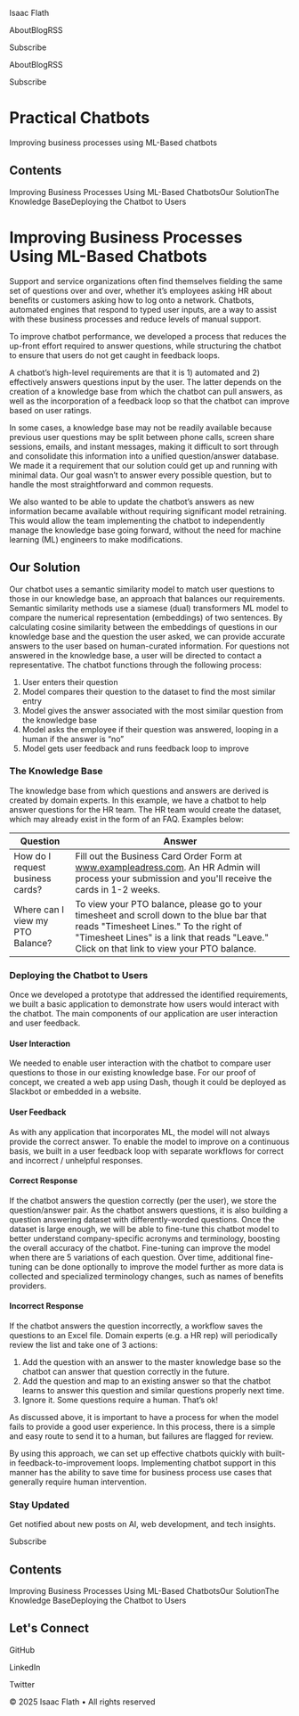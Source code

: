 Isaac Flath

AboutBlogRSS

Subscribe

AboutBlogRSS

Subscribe

# Practical Chatbots

Improving business processes using ML-Based chatbots

## Contents

Improving Business Processes Using ML-Based ChatbotsOur SolutionThe Knowledge BaseDeploying the Chatbot to Users

# Improving Business Processes Using ML-Based Chatbots

Support and service organizations often find themselves fielding the same set of questions over and over, whether it’s employees asking HR about benefits or customers asking how to log onto a network. Chatbots, automated engines that respond to typed user inputs, are a way to assist with these business processes and reduce levels of manual support.

To improve chatbot performance, we developed a process that reduces the up-front effort required to answer questions, while structuring the chatbot to ensure that users do not get caught in feedback loops.

A chatbot’s high-level requirements are that it is 1) automated and 2) effectively answers questions input by the user. The latter depends on the creation of a knowledge base from which the chatbot can pull answers, as well as the incorporation of a feedback loop so that the chatbot can improve based on user ratings.

In some cases, a knowledge base may not be readily available because previous user questions may be split between phone calls, screen share sessions, emails, and instant messages, making it difficult to sort through and consolidate this information into a unified question/answer database. We made it a requirement that our solution could get up and running with minimal data. Our goal wasn’t to answer every possible question, but to handle the most straightforward and common requests.

We also wanted to be able to update the chatbot’s answers as new information became available without requiring significant model retraining. This would allow the team implementing the chatbot to independently manage the knowledge base going forward, without the need for machine learning (ML) engineers to make modifications.

## Our Solution

Our chatbot uses a semantic similarity model to match user questions to those in our knowledge base, an approach that balances our requirements. Semantic similarity methods use a siamese (dual) transformers ML model to compare the numerical representation (embeddings) of two sentences. By calculating cosine similarity between the embeddings of questions in our knowledge base and the question the user asked, we can provide accurate answers to the user based on human-curated information. For questions not answered in the knowledge base, a user will be directed to contact a representative. The chatbot functions through the following process:

  1. User enters their question
  2. Model compares their question to the dataset to find the most similar entry
  3. Model gives the answer associated with the most similar question from the knowledge base
  4. Model asks the employee if their question was answered, looping in a human if the answer is “no”
  5. Model gets user feedback and runs feedback loop to improve

### The Knowledge Base

The knowledge base from which questions and answers are derived is created by domain experts. In this example, we have a chatbot to help answer questions for the HR team. The HR team would create the dataset, which may already exist in the form of an FAQ. Examples below:

Question | Answer  
---|---  
How do I request business cards? | Fill out the Business Card Order Form at www.exampleadress.com. An HR Admin will process your submission and you'll receive the cards in 1-2 weeks.  
Where can I view my PTO Balance? | To view your PTO balance, please go to your timesheet and scroll down to the blue bar that reads "Timesheet Lines." To the right of "Timesheet Lines" is a link that reads "Leave." Click on that link to view your PTO balance.  
  
### Deploying the Chatbot to Users

Once we developed a prototype that addressed the identified requirements, we built a basic application to demonstrate how users would interact with the chatbot. The main components of our application are user interaction and user feedback.

#### User Interaction

We needed to enable user interaction with the chatbot to compare user questions to those in our existing knowledge base. For our proof of concept, we created a web app using Dash, though it could be deployed as Slackbot or embedded in a website.

#### User Feedback

As with any application that incorporates ML, the model will not always provide the correct answer. To enable the model to improve on a continuous basis, we built in a user feedback loop with separate workflows for correct and incorrect / unhelpful responses.

#### Correct Response

If the chatbot answers the question correctly (per the user), we store the question/answer pair. As the chatbot answers questions, it is also building a question answering dataset with differently-worded questions. Once the dataset is large enough, we will be able to fine-tune this chatbot model to better understand company-specific acronyms and terminology, boosting the overall accuracy of the chatbot. Fine-tuning can improve the model when there are 5 variations of each question. Over time, additional fine-tuning can be done optionally to improve the model further as more data is collected and specialized terminology changes, such as names of benefits providers.

#### Incorrect Response

If the chatbot answers the question incorrectly, a workflow saves the questions to an Excel file. Domain experts (e.g. a HR rep) will periodically review the list and take one of 3 actions:

  1. Add the question with an answer to the master knowledge base so the chatbot can answer that question correctly in the future.
  2. Add the question and map to an existing answer so that the chatbot learns to answer this question and similar questions properly next time.
  3. Ignore it. Some questions require a human. That’s ok!

As discussed above, it is important to have a process for when the model fails to provide a good user experience. In this process, there is a simple and easy route to send it to a human, but failures are flagged for review.

By using this approach, we can set up effective chatbots quickly with built-in feedback-to-improvement loops. Implementing chatbot support in this manner has the ability to save time for business process use cases that generally require human intervention.

### Stay Updated

Get notified about new posts on AI, web development, and tech insights.

Subscribe

## Contents

Improving Business Processes Using ML-Based ChatbotsOur SolutionThe Knowledge BaseDeploying the Chatbot to Users

## Let's Connect

GitHub

LinkedIn

Twitter

© 2025 Isaac Flath • All rights reserved

